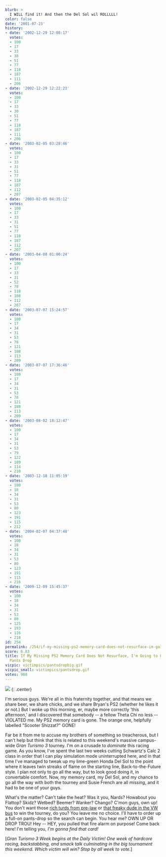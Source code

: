 ```yaml
---
blurb: >
  I WILL find it! And then the Del Sol wil ROLLLLL!
color: false
date: '2001-07-23'
history:
- date: '2002-12-29 12:08:17'
  votes:
  - 100
  - 17
  - 33
  - 30
  - 51
  - 77
  - 118
  - 187
  - 111
  - 206
- date: '2002-12-29 12:22:23'
  votes:
  - 100
  - 17
  - 33
  - 30
  - 51
  - 77
  - 118
  - 187
  - 111
  - 206
- date: '2003-02-05 03:28:46'
  votes:
  - 100
  - 17
  - 33
  - 31
  - 51
  - 77
  - 118
  - 187
  - 112
  - 207
- date: '2003-02-05 04:35:12'
  votes:
  - 100
  - 17
  - 33
  - 31
  - 51
  - 77
  - 118
  - 187
  - 112
  - 207
- date: '2003-04-08 01:00:24'
  votes:
  - 100
  - 17
  - 33
  - 31
  - 52
  - 78
  - 118
  - 188
  - 112
  - 207
- date: '2003-07-07 15:24:57'
  votes:
  - 100
  - 17
  - 34
  - 31
  - 53
  - 78
  - 121
  - 188
  - 113
  - 209
- date: '2003-07-07 17:36:46'
  votes:
  - 100
  - 17
  - 34
  - 31
  - 53
  - 78
  - 121
  - 188
  - 113
  - 209
- date: '2003-08-02 18:12:47'
  votes:
  - 100
  - 17
  - 34
  - 31
  - 53
  - 79
  - 122
  - 189
  - 114
  - 210
- date: '2003-12-18 11:05:19'
  votes:
  - 100
  - 18
  - 34
  - 31
  - 53
  - 80
  - 123
  - 191
  - 115
  - 212
- date: '2004-02-07 04:37:48'
  votes:
  - 100
  - 18
  - 34
  - 31
  - 53
  - 80
  - 123
  - 191
  - 115
  - 216
- date: '2009-12-09 15:45:37'
  votes:
  - 100
  - 18
  - 34
  - 31
  - 53
  - 80
  - 125
  - 193
  - 116
  - 218
id: 254
permalink: /254/if-my-missing-ps2-memory-card-does-not-resurface-im-going-to-order-a-fullon-pants-drop/
score: 6.83
title: If My Missing PS2 Memory Card Does Not Resurface, I'm Going to Order a Full-on
  Pants Drop
vicpic: victimpics/pantsdropbig.gif
vicpic_small: victimpics/pantsdrop.gif
votes: 988
---
```


![](img/graphics/gt3week.gif)
{: .center}

I'm serious guys. We're all in this fraternity together, and that means
we share beer, we share chicks, and we share Bryan's PS2 (whether he
likes it or not.) But I woke up this morning, er, maybe more correctly
'this afternoon,' and I discovered that somebody -- a fellow Theta Chi
no less -- VIOLATED me. My PS2 memory card is gone. The orange one,
helpfully labelled "Scooter Shizzat?" GONE!

Far be it from me to accuse my brothers of something so treacherous, but
I can't help but think that this is related to this weekend's massive
campus-wide *Gran Turismo 3* tourney. I'm on a crusade to *dominate*
this racing game. As you know, I've spent the last two weeks cutting
Schwartz's Calc 2 class in order that I can play simulation mode
uninterrupted here, and in that time I've managed to tweak up my
lime-green Honda Del Sol to the point where it leaves twin streaks of
flame on the starting line, Back-to-the-Future style. I plan not only to
go all the way, but to look good doing it, in convertable comfort. Now,
my memory card, my Del Sol, and my chance to go all the way with both
the tourney and Susie French are all *missing*, and it had to be one of
your guys.

What's the matter? Can't take the heat? Was it you, Nards? Howabout you
Flattop? Skidz? Wetbed? Beemer? Wanker? Chango? C'mon guys, own up! You
don't want those [rich turds from pre-law](%ARTICLE[257]%) or [that
freaky dude in the VW bus](%ARTICLE[255]%) to win the tourney, do
you? You leave me no choice. I'll have to order up a full-on pants-drop
so the search can begin. You hear me? OWN UP OR DROP TROU! Hey -- HEY,
you pulled that fire alarm on purpose! Come back here! I'm telling you,
*I'm gonna find that card!*

\[*Gran Turismo 3 Week begins at the Daily Victim! One week of hardcore
racing, backstabbing, and smack talk culminating in the big tournament
this weekend. Which victim will win? Stop by all week to vote.*\]
